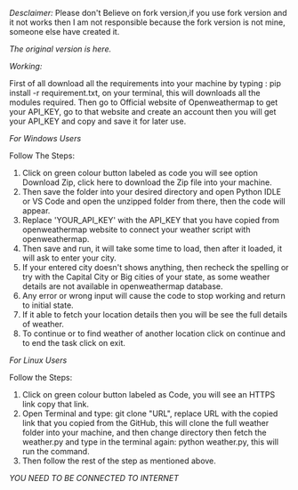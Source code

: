 *Desclaimer:* Please don't Believe on fork version,if you use fork version and it not works then I am not responsible because the fork version is not mine, someone else have created it. 

*The original version is here.*

*Working:*

First of all download all the requirements into your machine by typing : pip install -r requirement.txt, on your terminal,
this will downloads all the modules required.
Then go to Official website of Openweathermap to get your API_KEY, go to that website and create an account then you will get your API_KEY and copy and save it for later use.

*For Windows Users*

Follow The Steps:

1. Click on green colour button labeled as code you will see option Download Zip, click here to download the Zip file into your machine.
2. Then save the folder into your desired directory and open Python IDLE or VS Code and open the unzipped folder from there, then the code will appear.
3. Replace 'YOUR_API_KEY' with the API_KEY that you have copied from openweathermap website to connect your weather script with openweathermap.
4. Then save and run, it will take some time to load, then after it loaded, it will ask to enter your city.
5. If your entered city doesn't shows anything, then recheck the spelling or try with the Capital City or Big cities of your state, as some weather details are not available in openweathermap database.
6. Any error or wrong input will cause the code to stop working and return to initial state.
7. If it able to fetch your location details then you will be see the full details of weather.
8. To continue or to find weather of another location click on continue and to end the task click on exit.

*For Linux Users*

Follow the Steps:

1. Click on green colour button labeled as Code, you will see an HTTPS link copy that link.
2. Open Terminal and type:
git clone "URL", replace URL with the copied link that you copied from the GitHub, this will clone the full weather folder into your machine, and then change directory then fetch the weather.py and type in the terminal again: python weather.py, this will run the command.
3. Then follow the rest of the step as mentioned above.
   
*YOU NEED TO BE CONNECTED TO INTERNET*
